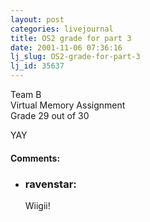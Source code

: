 ```yaml
---
layout: post
categories: livejournal
title: OS2 grade for part 3
date: 2001-11-06 07:36:16
lj_slug: OS2-grade-for-part-3
lj_id: 35637
---
```

Team B  
Virtual Memory Assignment  
Grade 29 out of 30



YAY


<div id="comments"><h4>Comments:</h4><div class="lj-comments"><ul>
<li><h3>ravenstar: </h3>
<a id="comment-31"></a>
<p>Wiigii!</p>
</li>
</ul></div></div>
